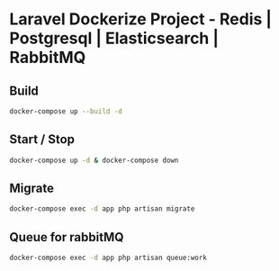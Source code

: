 # Laravel Dockerize Project - Redis | Postgresql | Elasticsearch | RabbitMQ



## Build

```sh
docker-compose up --build -d 
```
## Start / Stop

```sh
docker-compose up -d & docker-compose down
```

## Migrate

```sh
docker-compose exec -d app php artisan migrate
```

## Queue for rabbitMQ

```sh
docker-compose exec -d app php artisan queue:work
```


